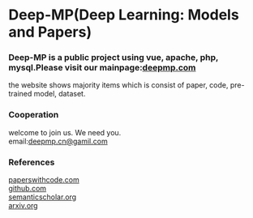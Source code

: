 # Deep-MP(Deep Learning: Models and Papers) 
### Deep-MP is a public project using vue, apache, php, mysql.Please visit our mainpage:[deepmp.com](www.deepmp.com)
the website shows majority items which is consist of paper, code, pre-trained model, dataset.


### Cooperation
welcome to join us. We need you.  
email:deepmp.cn@gamil.com  

### References
[paperswithcode.com](https://paperswithcode.com)  
[github.com](https://github.com/)  
[semanticscholar.org](https://www.semanticscholar.org/)  
[arxiv.org](https://arxiv.org)  
